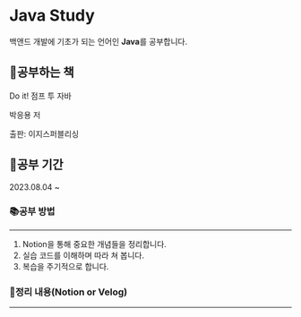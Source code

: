 # Java  Study
백앤드 개발에 기초가 되는 언어인 **Java**를 공부합니다.

## 📖공부하는 책
Do it! 점프 투 자바

박응용 저

출판: 이지스퍼블리싱

## 📅공부 기간
2023.08.04 ~ 

### 📚공부 방법

---
1. Notion을 통해 중요한 개념들을 정리합니다.
2. 실습 코드를 이해하며 따라 쳐 봅니다.
3. 복습을 주기적으로 합니다.

### 🧾정리 내용(Notion or Velog)

---
